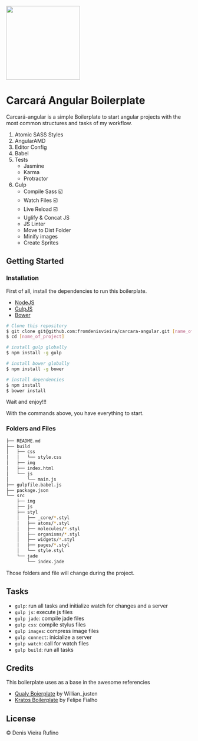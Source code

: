 
<p>
  <img src="https://github.com/fromdenisvieira/carcara-angular/blob/master/carcara.jpg" width="200">
</p>

# Carcará Angular Boilerplate

Carcará-angular is a simple Boilerplate to start angular projects with the most common structures and tasks of my workflow.

1. Atomic SASS Styles
2. AngularAMD
3. Editor Config
4. Babel
5. Tests
   * Jasmine
   * Karma
   * Protractor
4. Gulp
   * Compile Sass :ballot_box_with_check:
   * Watch Files :ballot_box_with_check:
   * Live Reload :ballot_box_with_check:
   * Uglify & Concat JS
   * JS Linter
   * Move to Dist Folder 
   * Minify images
   * Create Sprites

## Getting Started

### Installation

First of all, install the dependencies to run this boilerplate.

- [NodeJS](http://nodejs.org/)
- [GulpJS](http://gulpjs.com/)
- [Bower](http://bower.io/)


```sh
# Clone this repository
$ git clone git@github.com:fromdenisvieira/carcara-angular.git [name_of_project]
$ cd [name_of_project]

# install gulp globally
$ npm install -g gulp

# install bower globally
$ npm install -g bower

# install dependencies
$ npm install
$ bower install

```
Wait and enjoy!!!

With the commands above, you have everything to start.

### Folders and Files

```sh
├── README.md
├── build
│   ├── css
│   │   └── style.css
│   ├── img 
│   ├── index.html
│   └── js
│       └── main.js
├── gulpfile.babel.js
├── package.json
└── src
    ├── img 
    ├── js 
    ├── styl
    │   ├── _core/*.styl
    │   ├── atoms/*.styl
    │   ├── molecules/*.styl
    │   ├── organisms/*.styl
    │   ├── widgets/*.styl 
    │   ├── pages/*.styl 
    │   └── style.styl
    └── jade
        └── index.jade
```

Those folders and file will change during the project.

## Tasks

- `gulp`: run all tasks and initialize watch for changes and a server
- `gulp js`: execute js files
- `gulp jade`: compile jade files
- `gulp css`: compile stylus files
- `gulp images`: compress image files
- `gulp connect`: inicialize a server
- `gulp watch`: call for watch files 
- `gulp build`: run all tasks  

## Credits

This boilerplate uses as a base in the awesome referencies
- [Qualy Boierplate](https://github.com/Qualy-org/qualy) by Willian_justen
- [Kratos Boilerplate](https://github.com/LFeh/kratos-boilerplate) by Felipe Fialho


## License

© Denis Vieira Rufino


<!--Simple, not?-->

<!--###To development-->

<!--Run-->

<!--```-->
<!--Gulp server-->
<!--```-->

<!--And work normally... When finish your work the `dist` folder already exists and is solemnly send to production!-->
